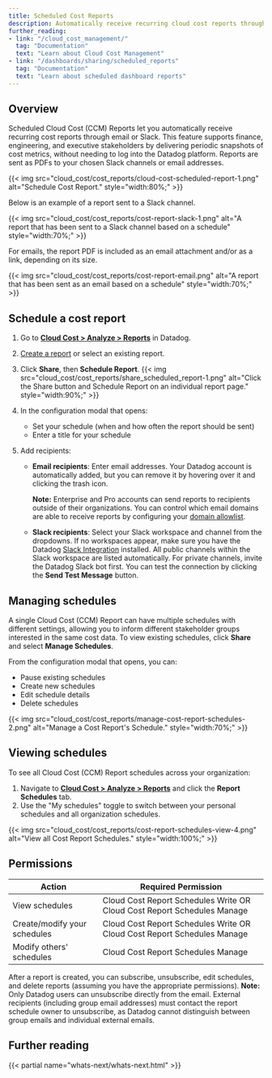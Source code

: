 ```yaml
---
title: Scheduled Cost Reports
description: Automatically receive recurring cloud cost reports through email or Slack with Scheduled Cost Reports.
further_reading:
- link: "/cloud_cost_management/"
  tag: "Documentation"
  text: "Learn about Cloud Cost Management"
- link: "/dashboards/sharing/scheduled_reports"
  tag: "Documentation"
  text: "Learn about scheduled dashboard reports"
---
```


## Overview
Scheduled Cloud Cost (CCM) Reports let you automatically receive recurring cost reports through email or Slack. This feature supports finance, engineering, and executive stakeholders by delivering periodic snapshots of cost metrics, without needing to log into the Datadog platform. Reports are sent as PDFs to your chosen Slack channels or email addresses.

{{< img src="cloud_cost/cost_reports/cloud-cost-scheduled-report-1.png" alt="Schedule Cost Report." style="width:80%;" >}}

Below is an example of a report sent to a Slack channel.

{{< img src="cloud_cost/cost_reports/cost-report-slack-1.png" alt="A report that has been sent to a Slack channel based on a schedule" style="width:70%;" >}}

For emails, the report PDF is included as an email attachment and/or as a link, depending on its size.

{{< img src="cloud_cost/cost_reports/cost-report-email.png" alt="A report that has been sent as an email based on a schedule" style="width:70%;" >}}

## Schedule a cost report
1. Go to [**Cloud Cost > Analyze > Reports**][1] in Datadog.
2. [Create a report][2] or select an existing report.
3. Click **Share**, then **Schedule Report**.
    {{< img src="cloud_cost/cost_reports/share_scheduled_report-1.png" alt="Click the Share button and Schedule Report on an individual report page." style="width:90%;" >}}
    
4. In the configuration modal that opens:
   - Set your schedule (when and how often the report should be sent)
   - Enter a title for your schedule
5. Add recipients:
   - **Email recipients**: Enter email addresses. Your Datadog account is automatically added, but you can remove it by hovering over it and clicking the trash icon.

     **Note:** Enterprise and Pro accounts can send reports to recipients outside of their organizations. You can control which email domains are able to receive reports by configuring your [domain allowlist][4].

    - **Slack recipients**: Select your Slack workspace and channel from the dropdowns. If no workspaces appear, make sure you have the Datadog [Slack Integration][2] installed. All public channels within the Slack workspace are listed automatically. For private channels, invite the Datadog Slack bot first. You can test the connection by clicking the **Send Test Message** button.

## Managing schedules
A single Cloud Cost (CCM) Report can have multiple schedules with different settings, allowing you to inform different stakeholder groups interested in the same cost data. To view existing schedules, click **Share** and select **Manage Schedules**.

From the configuration modal that opens, you can:
- Pause existing schedules
- Create new schedules
- Edit schedule details
- Delete schedules

{{< img src="cloud_cost/cost_reports/manage-cost-report-schedules-2.png" alt="Manage a Cost Report's Schedule." style="width:70%;" >}}

## Viewing schedules

To see all Cloud Cost (CCM) Report schedules across your organization:
1. Navigate to [**Cloud Cost > Analyze > Reports**][1] and click the **Report Schedules** tab.
2. Use the "My schedules" toggle to switch between your personal schedules and all organization schedules.

{{< img src="cloud_cost/cost_reports/cost-report-schedules-view-4.png" alt="View all Cost Report Schedules." style="width:100%;" >}}

## Permissions
| Action | Required Permission |
|--------|----------|
| View schedules | Cloud Cost Report Schedules Write OR Cloud Cost Report Schedules Manage |
| Create/modify your schedules | Cloud Cost Report Schedules Write OR Cloud Cost Report Schedules Manage |
| Modify others' schedules | Cloud Cost Report Schedules Manage |

After a report is created, you can subscribe, unsubscribe, edit schedules, and delete reports (assuming you have the appropriate permissions). **Note:** Only Datadog users can unsubscribe directly from the email. External recipients (including group email addresses) must contact the report schedule owner to unsubscribe, as Datadog cannot distinguish between group emails and individual external emails.

## Further reading

{{< partial name="whats-next/whats-next.html" >}}

[1]: https://app.datadoghq.com/cost/analyze/reports
[2]: /cloud_cost_management/reports
[3]: /integrations/slack/?tab=datadogforslack
[4]: /account_management/org_settings/domain_allowlist/